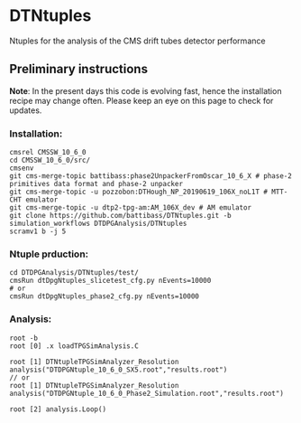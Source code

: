 # DTNtuples
Ntuples for the analysis of the CMS drift tubes detector performance

## Preliminary instructions
**Note**: 
In the present days this code is evolving fast, hence the installation recipe may change often. Please keep an eye on this page to check for updates.

### Installation:
```
cmsrel CMSSW_10_6_0
cd CMSSW_10_6_0/src/
cmsenv
git cms-merge-topic battibass:phase2UnpackerFromOscar_10_6_X # phase-2 primitives data format and phase-2 unpacker
git cms-merge-topic -u pozzobon:DTHough_NP_20190619_106X_noL1T # MTT-CHT emulator
git cms-merge-topic -u dtp2-tpg-am:AM_106X_dev # AM emulator
git clone https://github.com/battibass/DTNtuples.git -b simulation_workflows DTDPGAnalysis/DTNtuples
scramv1 b -j 5
```

### Ntuple prduction:
```
cd DTDPGAnalysis/DTNtuples/test/
cmsRun dtDpgNtuples_slicetest_cfg.py nEvents=10000
# or
cmsRun dtDpgNtuples_phase2_cfg.py nEvents=10000
```

### Analysis:
```
root -b
root [0] .x loadTPGSimAnalysis.C

root [1] DTNtupleTPGSimAnalyzer_Resolution analysis("DTDPGNtuple_10_6_0_SX5.root","results.root")
// or
root [1] DTNtupleTPGSimAnalyzer_Resolution analysis("DTDPGNtuple_10_6_0_Phase2_Simulation.root","results.root")

root [2] analysis.Loop()
```
